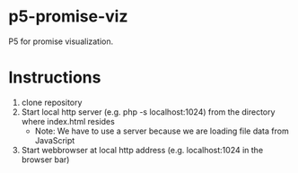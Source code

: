 # p5-promise-viz
P5 for promise visualization. 

# Instructions

1. clone repository
2. Start local http server (e.g. php -s localhost:1024) from the directory where index.html resides
	- Note: We have to use a server because we are loading file data from JavaScript
3. Start webbrowser at local http address (e.g. localhost:1024 in the browser bar)
